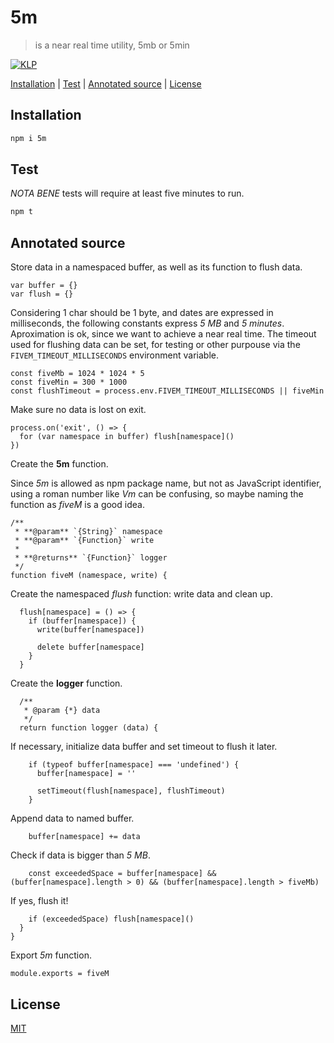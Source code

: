 # 5m

> is a near real time utility, 5mb or 5min

[![KLP](https://img.shields.io/badge/kiss-literate-orange.svg)](http://g14n.info/kiss-literate-programming)

[Installation](#installation) |
[Test](#test) |
[Annotated source](#annotated-source) |
[License](#license)

## Installation

```bash
npm i 5m
```

## Test

*NOTA BENE* tests will require at least five minutes to run.

```bash
npm t
```

## Annotated source

Store data in a namespaced buffer, as well as its function to flush data.

    var buffer = {}
    var flush = {}

Considering 1 char should be 1 byte, and dates are expressed in milliseconds,
the following constants express *5 MB* and *5 minutes*.
Aproximation is ok, since we want to achieve a near real time.
The timeout used for flushing data can be set, for testing or other purpouse
via the `FIVEM_TIMEOUT_MILLISECONDS` environment variable.


    const fiveMb = 1024 * 1024 * 5
    const fiveMin = 300 * 1000
    const flushTimeout = process.env.FIVEM_TIMEOUT_MILLISECONDS || fiveMin

Make sure no data is lost on exit.

    process.on('exit', () => {
      for (var namespace in buffer) flush[namespace]()
    })

Create the **5m** function.

Since *5m* is allowed as npm package name, but not as JavaScript
identifier, using a roman number like *Vm* can be confusing, so maybe
naming the function as *fiveM* is a good idea.

    /**
     * **@param** `{String}` namespace
     * **@param** `{Function}` write
     *
     * **@returns** `{Function}` logger
     */
    function fiveM (namespace, write) {

Create the namespaced *flush* function: write data and clean up.

      flush[namespace] = () => {
        if (buffer[namespace]) {
          write(buffer[namespace])

          delete buffer[namespace]
        }
      }

Create the **logger** function.

      /**
       * @param {*} data
       */
      return function logger (data) {

If necessary, initialize data buffer and set timeout to flush it later.

        if (typeof buffer[namespace] === 'undefined') {
          buffer[namespace] = ''

          setTimeout(flush[namespace], flushTimeout)
        }

Append data to named buffer.

        buffer[namespace] += data

Check if data is bigger than *5 MB*.

        const exceededSpace = buffer[namespace] && (buffer[namespace].length > 0) && (buffer[namespace].length > fiveMb)

If yes, flush it!

        if (exceededSpace) flush[namespace]()
      }
    }

Export *5m* function.

    module.exports = fiveM

## License

[MIT](http://g14n.info/mit-license)
